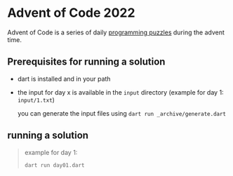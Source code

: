 # Advent of Code 2022

Advent of Code is a series of daily [programming puzzles](https://adventofcode.com/) during the advent time.

## Prerequisites for running a solution

- dart is installed and in your path
- the input for day x is available in the `input` directory (example for day 1: `input/1.txt`)

  you can generate the input files using `dart run _archive/generate.dart`

## running a solution

> example for day 1:
>
> `dart run day01.dart`
